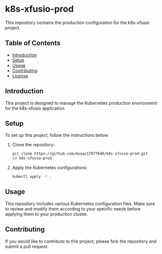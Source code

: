 # k8s-xfusio-prod

This repository contains the production configuration for the k8s-xfusio project.

## Table of Contents
- [Introduction](#introduction)
- [Setup](#setup)
- [Usage](#usage)
- [Contributing](#contributing)
- [License](#license)

## Introduction
This project is designed to manage the Kubernetes production environment for the k8s-xfusio application.

## Setup
To set up this project, follow the instructions below:

1. Clone the repository:
   ```sh
   git clone https://github.com/moaaz17877640/k8s-xfusio-prod.git
   cd k8s-xfusio-prod
   ```

2. Apply the Kubernetes configurations:
   ```sh
   kubectl apply -f .
   ```

## Usage
This repository includes various Kubernetes configuration files. Make sure to review and modify them according to your specific needs before applying them to your production cluster.

## Contributing
If you would like to contribute to this project, please fork the repository and submit a pull request.
